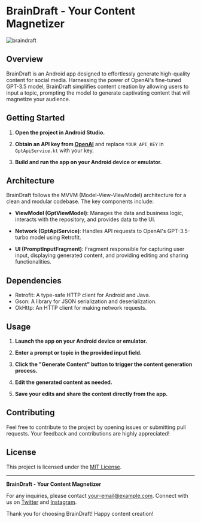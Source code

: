 # BrainDraft - Your Content Magnetizer

![braindraft](https://github.com/Bhavye2003Developer/BrainDraft/assets/110657263/661b4250-fba0-46f3-b4ce-b9f9d84202a2)

## Overview

BrainDraft is an Android app designed to effortlessly generate high-quality content for social media. Harnessing the power of OpenAI's fine-tuned GPT-3.5 model, BrainDraft simplifies content creation by allowing users to input a topic, prompting the model to generate captivating content that will magnetize your audience.

## Getting Started

1. **Open the project in Android Studio.**

2. **Obtain an API key from [OpenAI](https://beta.openai.com/signup/)** and replace `YOUR_API_KEY` in `GptApiService.kt` with your key.

3. **Build and run the app on your Android device or emulator.**

## Architecture

BrainDraft follows the MVVM (Model-View-ViewModel) architecture for a clean and modular codebase. The key components include:

- **ViewModel (GptViewModel)**: Manages the data and business logic, interacts with the repository, and provides data to the UI.

- **Network (GptApiService)**: Handles API requests to OpenAI's GPT-3.5-turbo model using Retrofit.

- **UI (PromptInputFragment)**: Fragment responsible for capturing user input, displaying generated content, and providing editing and sharing functionalities.

## Dependencies

- Retrofit: A type-safe HTTP client for Android and Java.
- Gson: A library for JSON serialization and deserialization.
- OkHttp: An HTTP client for making network requests.

## Usage

1. **Launch the app on your Android device or emulator.**

2. **Enter a prompt or topic in the provided input field.**

3. **Click the "Generate Content" button to trigger the content generation process.**

4. **Edit the generated content as needed.**

5. **Save your edits and share the content directly from the app.**

## Contributing

Feel free to contribute to the project by opening issues or submitting pull requests. Your feedback and contributions are highly appreciated!

## License

This project is licensed under the [MIT License](LICENSE).

---

**BrainDraft - Your Content Magnetizer**

For any inquiries, please contact [your-email@example.com](mailto:your-email@example.com). Connect with us on [Twitter](https://twitter.com/YourTwitterHandle) and [Instagram](https://www.instagram.com/YourInstagramHandle/).

Thank you for choosing BrainDraft! Happy content creation!
